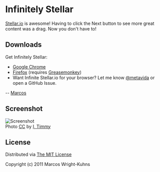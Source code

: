 # Infinitely Stellar

[Stellar.io](http://stellar.io) is awesome! Having to click the Next button to see more great content was a drag. Now you don't have to!

## Downloads

Get Infinitely Stellar:

* [Google Chrome](https://chrome.google.com/webstore/detail/agnoeoljdbkgpdeoenhbgacempgcnblk)
* [Firefox](https://github.com/downloads/metavida/infinitely_stellar/infinitely_stellar.user.js) (requires [Greasemonkey](http://www.greasespot.net))
* Want Infinite Stellar.io for your browser? Let me know [@metavida](http://twitter.com/metavida) or open a GitHub Issue.

-- [Marcos](http://stellar.io/metavida)

## Screenshot

![Screenshot](/metavida/infinitely_stellar/raw/master/images/screenshot1-1280.png)  
Photo [CC](http://creativecommons.org/licenses/by-nc-sa/3.0/) by [I, Timmy](http://www.flickr.com/photos/apoptotic/6096517361)

## License

Distributed via [The MIT License](https://github.com/metavida/infinitely_stellar/blob/master/LICENSE.js)

Copyright (c) 2011 Marcos Wright-Kuhns
